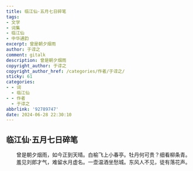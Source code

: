 ```yaml
---
title: 临江仙·五月七日碎笔
tags:
- 文学
- 词集
- 临江仙
- 中华通韵
excerpt: 曾是朝夕烟雨
author: 于谆之
comment: gitalk
description: 曾是朝夕烟雨
copyright_author: 于谆之
copyright_author_href: /categories/作者/于谆之/
sticky: 61
categories:
- - 词
  - 临江仙
- - 作者
  - 于谆之
abbrlink: '92789747'
date: 2024-06-28 22:30:10
---
```

## 临江仙·五月七日碎笔

&emsp;&emsp;曾是朝夕烟雨，如今正到天晴。白榆飞上小春亭。牡丹何可贵？细看柳条青。
&emsp;&emsp;羞见刘郎才气，难留水月虚名。一壶温酒坐愁城。东风人不见，徒有落花声。
